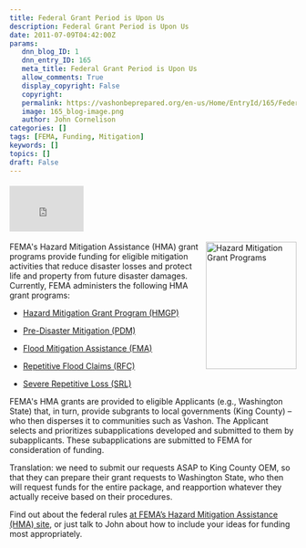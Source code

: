 ```yaml
---
title: Federal Grant Period is Upon Us
description: Federal Grant Period is Upon Us
date: 2011-07-09T04:42:00Z
params:
   dnn_blog_ID: 1
   dnn_entry_ID: 165
   meta_title: Federal Grant Period is Upon Us
   allow_comments: True
   display_copyright: False
   copyright: 
   permalink: https://vashonbeprepared.org/en-us/Home/EntryId/165/Federal-Grant-Period-is-Upon-Us
   image: 165_blog-image.png
   author: John Cornelison
categories: []
tags: [FEMA, Funding, Mitigation]
keywords: []
topics: []
draft: False
---
```


<div class="wlWriterHeaderFooter" style="padding-bottom: 4px; margin: 0px; padding-left: 0px; padding-right: 0px; float: none; padding-top: 4px;"><iframe src="http://www.facebook.com/widgets/like.php?href=http://vashoneoc.org/Blogs/VashonPreparedness/tabid/164/EntryId/165/Federal-Grant-Period-is-Upon-Us.aspx" frameborder="0" scrolling="no" style="width: 130px; height: 80px;border: medium none;"></iframe></div>
<p><img width="159" height="223" style="margin: 0px 0px 5px 5px; display: inline; float: right;" alt="Hazard Mitigation Grant Programs" src="http://www.bhs.idaho.gov/images/Mitigation/HMA-Logo.jpg" />FEMA's Hazard Mitigation Assistance (HMA) grant programs provide funding for eligible mitigation activities that reduce disaster losses and protect life and property from future disaster damages. Currently, FEMA administers the following HMA grant programs:</p>
<ul>
    <li>
    <p><a href="http://www.fema.gov/government/grant/hmgp/index.shtm">Hazard Mitigation Grant Program (HMGP)</a></p>
    </li>
    <li>
    <p><a href="http://www.fema.gov/government/grant/pdm/index.shtm">Pre-Disaster Mitigation (PDM)</a></p>
    </li>
    <li>
    <p><a href="http://www.fema.gov/government/grant/fma/index.shtm">Flood Mitigation Assistance (FMA)</a></p>
    </li>
    <li>
    <p><a href="http://www.fema.gov/government/grant/rfc/index.shtm">Repetitive Flood Claims (RFC)</a></p>
    </li>
    <li>
    <p><a href="http://www.fema.gov/government/grant/srl/index.shtm">Severe Repetitive Loss (SRL)</a></p>
    </li>
</ul>
<p>FEMA's HMA grants are provided to eligible Applicants (e.g., Washington State) that, in turn, provide subgrants to local governments (King County) &ndash; who then disperses it to communities such as Vashon. The Applicant selects and prioritizes subapplications developed and submitted to them by subapplicants. These subapplications are submitted to FEMA for consideration of funding.</p>
<p>Translation: we need to submit our requests ASAP to King County OEM, so that they can prepare their grant requests to Washington State, who then will request funds for the entire package, and reapportion whatever they actually receive based on their procedures.</p>
<p>Find out about the federal rules <a href="http://www.fema.gov/government/grant/hma/index.shtm" target="_blank">at FEMA&rsquo;s Hazard Mitigation Assistance (HMA) site</a>, or just talk to John about how to include your ideas for funding most appropriately.</p>
